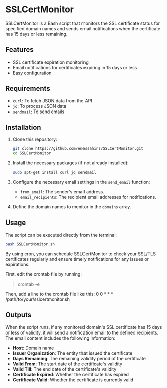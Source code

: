 # SSLCertMonitor

SSLCertMonitor is a Bash script that monitors the SSL certificate status for specified domain names and sends email notifications when the certificate has 15 days or less remaining.

## Features

- SSL certificate expiration monitoring
- Email notifications for certificates expiring in 15 days or less
- Easy configuration

## Requirements

- `curl`: To fetch JSON data from the API
- `jq`: To process JSON data
- `sendmail`: To send emails

## Installation

1. Clone this repository:

    ```bash
    git clone https://github.com/enessahins/SSLCertMonitor.git
    cd SSLCertMonitor
    ```

2. Install the necessary packages (if not already installed):

    ```bash
    sudo apt-get install curl jq sendmail
    ```

3. Configure the necessary email settings in the `send_email` function:

   - `from_email`: The sender's email address.
   - `email_recipients`: The recipient email addresses for notifications.

4. Define the domain names to monitor in the `domains` array.

## Usage

The script can be executed directly from the terminal:

```bash
bash SSLCertMonitor.sh
```


By using cron, you can schedule SSLCertMonitor to check your SSL/TLS certificates regularly and ensure timely notifications for any issues or expirations.

First, edit the crontab file by running:
> crontab -e

Then, add a line to the crontab file like this:
0 0 * * * /path/to/your/sslcertmonitor.sh


## Outputs

When the script runs, if any monitored domain's SSL certificate has 15 days or less of validity, it will send a notification email to the defined recipients. The email content includes the following information:

* **Host**: Domain name  
* **Issuer Organization**: The entity that issued the certificate  
* **Days Remaining**: The remaining validity period of the certificate  
* **Valid From**: The start date of the certificate's validity  
* **Valid Till**: The end date of the certificate's validity  
* **Certificate Expired**: Whether the certificate has expired  
* **Certificate Valid**: Whether the certificate is currently valid  






